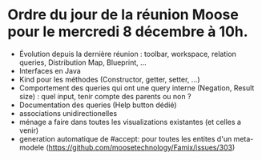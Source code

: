 
# Ordre du jour de la réunion Moose pour le mercredi 8 décembre à 10h.

- Évolution depuis la dernière réunion : toolbar, workspace, relation queries, Distribution Map, Blueprint, ...
- Interfaces en Java
- Kind pour les méthodes (Constructor, getter, setter, ...)
- Comportement des queries qui ont une query interne (Negation, Result size) : quel input, tenir compte des parents ou non ?
- Documentation des queries (Help button dédié)
- associations unidirectionelles
- ménage a faire dans toutes les visualizations existantes (et celles a venir)
- generation automatique de #accept: pour toutes les entites d'un meta-modele (https://github.com/moosetechnology/Famix/issues/303)
